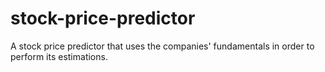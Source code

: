 # stock-price-predictor
A stock price predictor that uses the companies' fundamentals in order to perform its estimations.
